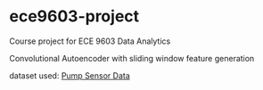 # ece9603-project

Course project for ECE 9603 Data Analytics

Convolutional Autoencoder with sliding window feature generation

dataset used: [Pump Sensor Data](https://www.kaggle.com/nphantawee/pump-sensor-data)
